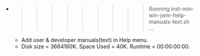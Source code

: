 * >>>>>>>>> Running inst-min-win-jwm-help-manuals-text.sh ...
  * Add user & developer manuals(text) in Help menu.
  * Disk size = 3664160K. Space Used = 40K. Runtime = 00:00:00:00.
